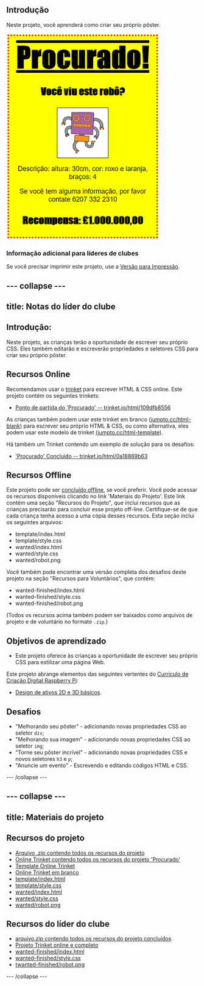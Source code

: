 ## Introdução

Neste projeto, você aprenderá como criar seu próprio pôster.

![captura de tela](images/wanted-final.png)

### Informação adicional para líderes de clubes

Se você precisar imprimir este projeto, use a [Versão para Impressão](https://projects.raspberrypi.org/pt-BR/projects/wanted/print).

--- collapse ---
---
title: Notas do líder do clube
---

## Introdução:

Neste projeto, as crianças terão a oportunidade de escrever seu próprio CSS. Eles também editarão e escreverão propriedades e seletores CSS para criar seu próprio pôster.

## Recursos Online

Recomendamos usar o [trinket](https://trinket.io/) para escrever HTML & CSS online. Este projeto contém os seguintes trinkets:

* [Ponto de partida do 'Procurado' -- trinket.io/html/109dfb8556](https://trinket.io/html/109dfb8556)

As crianças também podem usar este trinket em branco [(jumpto.cc/html-blank)](http://jumpto.cc/html-blank) para escrever seu próprio HTML & CSS, ou como alternativa, eles podem usar este modelo de trinket [(jumpto.cc/html-template)](http://jumpto.cc/html-template).

Há também um Trinket contendo um exemplo de solução para os desafios:

* ['Procurado' Concluído -- trinket.io/html/0a18869b63](https://trinket.io/html/0a18869b63)

## Recursos Offline

Este projeto pode ser [concluído offline](https://www.codeclubprojects.org/en-GB/resources/webdev-working-offline/), se você preferir. Você pode acessar os recursos disponíveis clicando no link 'Materiais do Projeto'. Este link contém uma seção "Recursos do Projeto", que inclui recursos que as crianças precisarão para concluir esse projeto off-line. Certifique-se de que cada criança tenha acesso a uma cópia desses recursos. Esta seção inclui os seguintes arquivos:

* template/index.html
* template/style.css
* wanted/index.html
* wanted/style.css
* wanted/robot.png

Você também pode encontrar uma versão completa dos desafios deste projeto na seção "Recursos para Voluntários", que contém:

* wanted-finished/index.html
* wanted-finished/style.css
* wanted-finished/robot.png

(Todos os recursos acima também podem ser baixados como arquivos de projeto e de voluntário no formato `.zip`.)

## Objetivos de aprendizado

* Este projeto oferece às crianças a oportunidade de escrever seu próprio CSS para estilizar uma página Web.

Este projeto abrange elementos das seguintes vertentes do [Curriculo de Criação Digital Raspberry Pi](http://rpf.io/curriculum):

* [Design de ativos 2D e 3D básicos](https://www.raspberrypi.org/curriculum/design/creator).

## Desafios

* "Melhorando seu pôster" - adicionando novas propriedades CSS ao seletor `div`;
* "Melhorando sua imagem" - adicionando novas propriedades CSS ao seletor `img`;
* "Torne seu pôster incrível" - adicionando novas propriedades CSS e novos seletores `h3` e `p`;
* "Anuncie um evento" - Escrevendo e editando códigos HTML e CSS.

--- /collapse ---

--- collapse ---
---
title: Materiais do projeto
---

## Recursos do projeto

* [Arquivo .zip contendo todos os recursos do projeto](resources/wanted-project-resources.zip)
* [Online Trinket contendo todos os recursos do projeto 'Procurado'](https://trinket.io/html/109dfb8556)
* [Template Online Trinket](http://jumpto.cc/trinket-template)
* [Online Trinket em branco](http://jumpto.cc/trinket-blank)
* [template/index.html](resources/template-index.html)
* [template/style.css](resources/template-style.css)
* [wanted/index.html](resources/wanted-index.html)
* [wanted/style.css](resources/wanted-style.css)
* [wanted/robot.png](resources/wanted-robot.png)

## Recursos do líder do clube

* [arquivo.zip contendo todos os recursos do projeto concluídos](resources/wanted-volunteer-resources.zip)
* [Projeto Trinket online e completo](https://trinket.io/html/0a18869b63)
* [wanted-finished/index.html](resources/wanted-finished-index.html)
* [wanted-finished/style.css](resources/wanted-finished-style.css)
* [twanted-finished/robot.png](resources/twanted-finished-robot.png)

--- /collapse ---